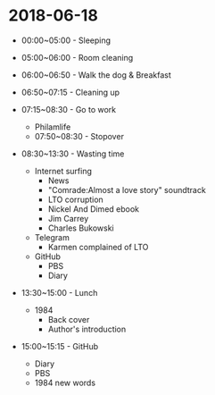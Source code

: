 # 2018-06-18

* 00:00~05:00 - Sleeping

* 05:00~06:00 - Room cleaning

* 06:00~06:50 - Walk the dog & Breakfast

* 06:50~07:15 - Cleaning up

* 07:15~08:30 - Go to work
  * Philamlife
  * 07:50~08:30 - Stopover

* 08:30~13:30 - Wasting time
  * Internet surfing
    * News
    * "Comrade:Almost a love story" soundtrack
    * LTO corruption
    * Nickel And Dimed ebook
    * Jim Carrey
    * Charles Bukowski
  * Telegram
    * Karmen complained of LTO
  * GitHub
    * PBS
    * Diary

* 13:30~15:00 - Lunch
  * 1984
    * Back cover
    * Author's introduction

* 15:00~15:15 - GitHub
  * Diary
  * PBS
  * 1984 new words
